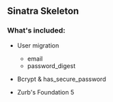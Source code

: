 ## Sinatra Skeleton

### What's included:

- User migration
  - email
  - password_digest

- Bcrypt & has_secure_password

- Zurb's Foundation 5